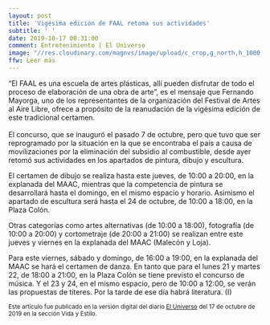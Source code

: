 ```yaml
---
layout: post
title: 'Vigésima edición de FAAL retoma sus actividades'
subtitle: ' '
date: 2019-10-17 00:31:00
comment: Entretenimiento | El Universo
image: "//res.cloudinary.com/magnvs/image/upload/c_crop,g_north,h_1000,w_960,x_0,y_135/v1571322098/whatsapp_image_2019-10-16_at_16.58.18_q3wfp3.jpg"
ffw: Leer más
---  
```


“El FAAL es una escuela de artes plásticas, allí pueden disfrutar de todo el proceso de elaboración de una obra de arte”, es el mensaje que Fernando Mayorga, uno de los representantes de la organización del Festival de Artes al Aire Libre, ofrece a propósito de la reanudación de la vigésima edición de este tradicional certamen.<br /><br/>El concurso, que se inauguró el pasado 7 de octubre, pero que tuvo que ser reprogramado por la situación en la que se encontraba el país a causa de movilizaciones por la eliminación del subsidio al combustible, desde ayer retomó sus actividades en los apartados de pintura, dibujo y escultura.  

El certamen de dibujo se realiza hasta este jueves, de 10:00 a 20:00, en la explanada del MAAC, mientras que la competencia de pintura se desarrollará hasta el domingo, en el mismo espacio y horario. Asimismo el apartado de escultura será hasta el 24 de octubre, de 10:00 a 18:00, en la Plaza Colón.

Otras categorías como artes alternativas (de 10:00 a 18:00), fotografía (de 10:00 a 20:00) y cortometraje (de 20:00 a 21:00) se realizan entre este jueves y viernes en la explanada del MAAC (Malecón y Loja).

Para este viernes, sábado y domingo, de 16:00 a 19:00, en la explanada del MAAC se hará el certamen de danza. En tanto que para el lunes 21 y martes 22, de 18:00 a 21:00, en la Plaza Colón se tiene previsto el concurso de música. Y el 23 y 24, en el mismo espacio, pero de 10:00 a 12:00, se verán las propuestas de títeres. Por la tarde de ese día habrá literatura. (I)

<small>Este artículo fue publicado en la versión digital del diario [El Universo](//www.eluniverso.com/entretenimiento/2019/10/17/nota/7562396/vigesima-edicion-faal-retoma-sus-actividades) del 17 de octubre de 2019 en la sección Vida y Estilo.</small>

